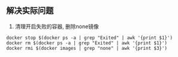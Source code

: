 ## 解决实际问题

1. 清理开启失败的容器, 删除none镜像
```
docker stop $(docker ps -a | grep "Exited" | awk '{print $1}')
docker rm $(docker ps -a | grep "Exited" | awk '{print $1}')
docker rmi $(docker images | grep "none" | awk '{print $3}')
```

